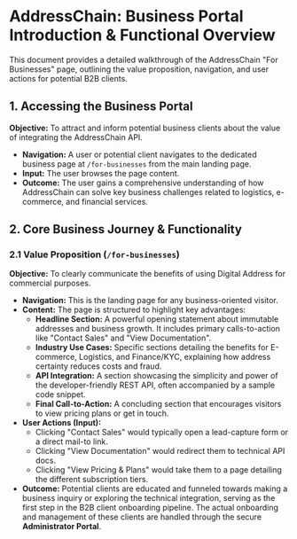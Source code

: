 # AddressChain: Business Portal Introduction & Functional Overview

This document provides a detailed walkthrough of the AddressChain "For Businesses" page, outlining the value proposition, navigation, and user actions for potential B2B clients.

## 1. Accessing the Business Portal

**Objective:** To attract and inform potential business clients about the value of integrating the AddressChain API.

-   **Navigation:** A user or potential client navigates to the dedicated business page at `/for-businesses` from the main landing page.
-   **Input:** The user browses the page content.
-   **Outcome:** The user gains a comprehensive understanding of how AddressChain can solve key business challenges related to logistics, e-commerce, and financial services.

## 2. Core Business Journey & Functionality

### 2.1 Value Proposition (`/for-businesses`)

**Objective:** To clearly communicate the benefits of using Digital Address for commercial purposes.

-   **Navigation:** This is the landing page for any business-oriented visitor.
-   **Content:** The page is structured to highlight key advantages:
    -   **Headline Section:** A powerful opening statement about immutable addresses and business growth. It includes primary calls-to-action like "Contact Sales" and "View Documentation".
    -   **Industry Use Cases:** Specific sections detailing the benefits for E-commerce, Logistics, and Finance/KYC, explaining how address certainty reduces costs and fraud.
    -   **API Integration:** A section showcasing the simplicity and power of the developer-friendly REST API, often accompanied by a sample code snippet.
    -   **Final Call-to-Action:** A concluding section that encourages visitors to view pricing plans or get in touch.
-   **User Actions (Input):**
    -   Clicking "Contact Sales" would typically open a lead-capture form or a direct mail-to link.
    -   Clicking "View Documentation" would redirect them to technical API docs.
    -   Clicking "View Pricing & Plans" would take them to a page detailing the different subscription tiers.
-   **Outcome:** Potential clients are educated and funneled towards making a business inquiry or exploring the technical integration, serving as the first step in the B2B client onboarding pipeline. The actual onboarding and management of these clients are handled through the secure **Administrator Portal**.